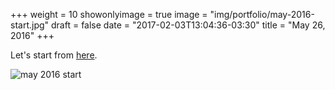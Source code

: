 +++
weight = 10
showonlyimage = true
image = "img/portfolio/may-2016-start.jpg"
draft = false
date = "2017-02-03T13:04:36-03:30"
title = "May 26, 2016"
+++

Let's start from [here](http://weibo.com/5868114019/DwBswlCwo?type=comment#_rnd1486139204702).

![may 2016 start][1]

[1]: /img/portfolio/may-2016-start.jpg

